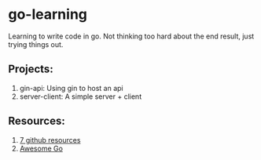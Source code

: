 # go-learning
Learning to write code in go. Not thinking too hard about the end result, just trying things out.

## Projects:
 1. gin-api: Using gin to host an api
 2. server-client: A simple server + client

## Resources:
 1. [7 github resources](https://dev.to/ankit01oss/7-github-projects-to-make-you-a-better-go-developer-2nmh)
 2. [Awesome Go](https://github.com/golang-standards/project-layout/tree/master/cmd)